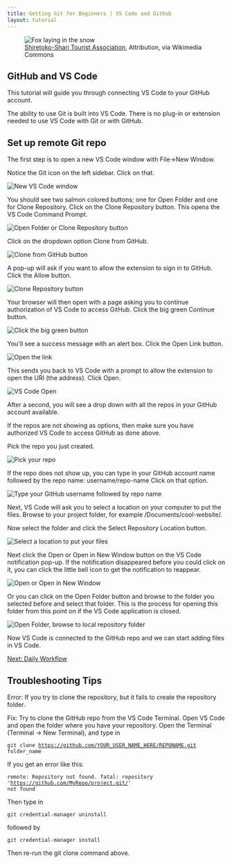 ```yaml
---
title: Getting Git for Beginners | VS Code and Github
layout: tutorial
---
```


<figure class="top-photo">
  <img src="assets/images/fox.jpg" alt="Fox laying in the snow" />
  <figcaption><a href="https://commons.wikimedia.org/wiki/File:Vulpes_vulpes_laying_in_snow.jpg">Shiretoko-Shari Tourist Association</a>, Attribution, via Wikimedia Commons</figcaption>
</figure>

## GitHub and VS Code

This tutorial will guide you through connecting VS Code to your GitHub account.

The ability to use Git is built into VS Code. There is no plug-in
or extension needed to use VS Code with Git or with GitHub.

## Set up remote Git repo

The first step is to open a new VS Code window with File->New Window.

Notice the Git icon on the left sidebar. Click on that.

![New VS Code window](assets/images/github-vscode/new-vscode-window.png)

You should see two salmon colored buttons; one for Open Folder and one for Clone
Repository. Click on the Clone Repository button. This opens the VS Code Command
Prompt.

![Open Folder or Clone Repository button](assets/images/github-vscode/git-open-repo.png)

Click on the dropdown option Clone from GitHub.

![Clone from GitHub button](assets/images/github-vscode/clone-from-github.png)

A pop-up will ask if you want to allow the extension to sign in to GitHub. Click
the Allow button.

![Clone Repository button](assets/images/github-vscode/allow-github.png)

Your browser will then open with a page asking you to continue authorization of
VS Code to access GitHub. Click the big green Continue button.

![Click the big green button](assets/images/github-vscode/authorize-vscode.png)

You'll see a success message with an alert box. Click the Open Link button.

![Open the link](assets/images/github-vscode/open-link.png)

This sends you back to VS Code with a prompt to allow the extension to open the
URI (the address). Click Open.

![VS Code Open](assets/images/github-vscode/vscode-open.png)

After a second, you will see a drop down with all the repos in your GitHub
account available.

If the repos are not showing as options, then make sure you have authorized VS
Code to access GitHub as done above.

Pick the repo you just created.

![Pick your repo](assets/images/github-vscode/pick-repo.png)

If the repo does not show up, you can type in your GitHub account name followed
by the repo name: <span class="terms">username/repo-name</span> Click on that option.

![Type your GitHub username followed by repo name](assets/images/github-vscode/type-repo.png)

Next, VS Code will ask you to select a location on your computer to put the
files. Browse to your project folder, for example <span class="terms">/Documents/cool-website/</span>.

Now select the folder and click the Select Repository Location button.

![Select a location to put your files](assets/images/github-vscode/select-location.png)

Next click the Open or Open in New Window button on the VS Code notification
pop-up. If the notification disappeared before you could click on it, you can
click the little bell icon to get the notification to reappear.

![Open or Open in New Window](assets/images/github-vscode/open-in-vscode.png)

Or you can click on the Open Folder button and browse to the folder you selected
before and select that folder. This is the process for opening this folder from
this point on if the VS Code application is closed.

![Open Folder, browse to local repository folder](assets/images/github-vscode/open-phpmotors-folder.png)

Now VS Code is connected to the GitHub repo and we can start adding files in VS
Code.


<a class="button" href="daily-workflow.html">Next: Daily Workflow</a>

## Troubleshooting Tips

Error: If you try to clone the repository, but it fails to create the
<span class="terms">repository</span> folder.

Fix: Try to clone the GitHub repo from the VS Code Terminal. Open VS Code and
open the folder where you have your repository. Open the Terminal (Terminal ->
New Terminal), and type in

<code>git clone https://github.com/YOUR_USER_NAME_HERE/REPONAME.git folder_name</code>

If you get an error like this:

<code>remote: Repository not found. fatal: repository 'https://github.com/MyRepo/project.git/' not found</code>

Then type in

<code>git credential-manager uninstall</code>

followed by

<code>git credential-manager install</code>

Then re-run the git clone command above.
